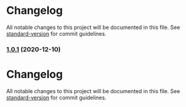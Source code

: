 # Changelog

All notable changes to this project will be documented in this file. See [standard-version](https://github.com/conventional-changelog/standard-version) for commit guidelines.

### [1.0.1](https://github.com/galta95/node-osm-api/compare/v1.0.0...v1.0.1) (2020-12-10)

# Changelog

All notable changes to this project will be documented in this file. See [standard-version](https://github.com/conventional-changelog/standard-version) for commit guidelines.
